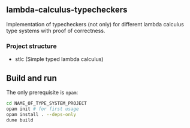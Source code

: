 ## lambda-calculus-typecheckers
Implementation of typecheckers (not only) for different lambda calculus type systems with proof of correctness.

### Project structure

- stlc (Simple typed lambda calculus)

## Build and run

The only prerequisite is `opam`:

``` sh
cd NAME_OF_TYPE_SYSTEM_PROJECT 
opam init # for first usage
opam install . --deps-only
dune build
```

